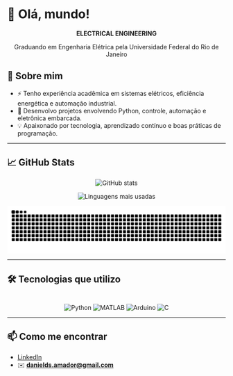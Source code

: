   # 👋 Olá, mundo! 
<p align="center">
 
  <p align="center"><b>ELECTRICAL ENGINEERING</b></p>
  <p align="center">Graduando em Engenharia Elétrica pela Universidade Federal do Rio de Janeiro</p> 
 
</p>


## 🚀 Sobre mim  

- ⚡ Tenho experiência acadêmica em sistemas elétricos, eficiência energética e automação industrial.  
- 🔌 Desenvolvo projetos envolvendo Python, controle, automação e eletrônica embarcada.  
- 💡 Apaixonado por tecnologia, aprendizado contínuo e boas práticas de programação.  

---


## 📈 GitHub Stats

<p align="center">
  <img height="180em" src="https://github-readme-stats.vercel.app/api?username=Daniel-sntsa&show_icons=true&theme=tokyonight" alt="GitHub stats" />
</p>
<p align="center">
  <img width="40%" src="https://github-readme-stats.vercel.app/api/top-langs/?username=Daniel-sntsa&layout=compact&theme=tokyonight" alt="Linguagens mais usadas" />
</p>

<picture align="center">
  <source media="(prefers-color-scheme: dark)" srcset="https://raw.githubusercontent.com/Daniel-sntsa/Daniel-sntsa/output/github-contribution-grid-snake-dark.svg">
  <source media="(prefers-color-scheme: light)" srcset="https://raw.githubusercontent.com/Daniel-sntsa/Daniel-sntsa/output/github-contribution-grid-snake-dark.svg">
  <img align="center" alt="github contribution grid snake animation" src="https://raw.githubusercontent.com/Daniel-sntsa/Daniel-sntsa/output/github-contribution-grid-snake.svg">
</picture>

---


## 🛠️ Tecnologias que utilizo  

<div align="center" style="display: inline_block"><br>
  <img align="center" alt="Python" height="40" width="50" src="https://cdn.jsdelivr.net/gh/devicons/devicon/icons/python/python-original.svg">
  <img align="center" alt="MATLAB" height="40" width="50" src="https://upload.wikimedia.org/wikipedia/commons/2/21/Matlab_Logo.png">
  <img align="center" alt="Arduino" height="40" width="50" src="https://cdn.jsdelivr.net/gh/devicons/devicon/icons/arduino/arduino-original.svg">
  <img align="center" alt="C" height="40" width="50" src="https://cdn.jsdelivr.net/gh/devicons/devicon/icons/c/c-original.svg">

</div>

---



## 📫 Como me encontrar  

- [LinkedIn](https://www.linkedin.com/in/daniel-dos-santos-amador-a0a1581bb)  
- ✉️ **danields.amador@gmail.com**  

